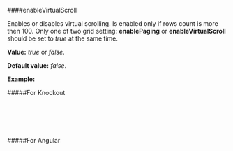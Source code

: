 ﻿####enableVirtualScroll

Enables or disables virtual scrolling. Is enabled only if rows count is more then 100. 
Only one of two grid setting: **enablePaging** or **enableVirtualScroll** should be set to *true* at the same time.

**Value:** *true* or *false*.

**Default value:** *false*.

**Example:**

#####For Knockout
<!--Start the highlighter-->
<pre class="brush: html">
	<div data-bind="tgrid: { provider: itemsProvider, enableVirtualScroll: true}">
	</div>
</pre>

#####For Angular

<pre class="brush: html">
	<t-grid provider="itemsProvider" enableVirtualScroll="true">
	</t-grid>
</pre>

#####

<script type="text/javascript">
    SyntaxHighlighter.highlight();
</script>